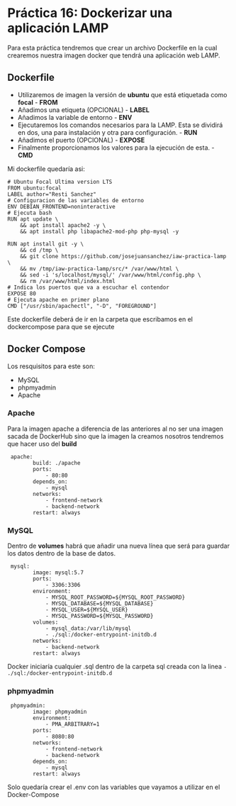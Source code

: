 # Práctica 16: Dockerizar una aplicación LAMP

Para esta práctica tendremos que crear un archivo Dockerfile en la cual crearemos nuestra imagen docker que tendrá una aplicación web LAMP. 

## Dockerfile

- Utilizaremos de imagen la versión de **ubuntu** que está etiquetada como **focal** - **FROM**
- Añadimos una etiqueta (OPCIONAL) - **LABEL**
- Añadimos la variable de entorno - **ENV**
- Ejecutaremos los comandos necesarios para la LAMP. Esta se dividirá en dos, una para instalación y otra para configuración. - **RUN**
- Añadimos el puerto (OPCIONAL) - **EXPOSE**
- Finalmente proporcionamos los valores para la ejecución de esta. - **CMD**

Mi dockerfile quedaría asi: 

```
# Ubuntu Focal Ultima version LTS
FROM ubuntu:focal 
LABEL author="Resti Sanchez" 
# Configuracion de las variables de entorno
ENV DEBIAN_FRONTEND=noninteractive
# Ejecuta bash
RUN apt update \
    && apt install apache2 -y \
    && apt install php libapache2-mod-php php-mysql -y 

RUN apt install git -y \
    && cd /tmp \
    && git clone https://github.com/josejuansanchez/iaw-practica-lamp \
    && mv /tmp/iaw-practica-lamp/src/* /var/www/html \
    && sed -i 's/localhost/mysql/' /var/www/html/config.php \
    && rm /var/www/html/index.html
# Indica los puertos que va a escuchar el contendor
EXPOSE 80
# Ejecuta apache en primer plano
CMD ["/usr/sbin/apachectl", "-D", "FOREGROUND"]
```
Este dockerfile deberá de ir en la carpeta que escribamos en el dockercompose para que se ejecute

## Docker Compose

Los resquisitos para este son: 

- MySQL
- phpmyadmin
- Apache

### Apache

Para la imagen apache a diferencia de las anteriores al no ser una imagen sacada de DockerHub sino que la imagen la creamos nosotros tendremos que hacer uso del **build** 

```
 apache: 
        build: ./apache
        ports: 
            - 80:80
        depends_on: 
            - mysql
        networks: 
            - frontend-network
            - backend-network
        restart: always
```


### MySQL

Dentro de **volumes** habrá que añadir una nueva línea que será para guardar los datos dentro de la base de datos. 

```
 mysql:
        image: mysql:5.7
        ports:
            - 3306:3306
        environment:
            - MYSQL_ROOT_PASSWORD=${MYSQL_ROOT_PASSWORD}
            - MYSQL_DATABASE=${MYSQL_DATABASE}
            - MYSQL_USER=${MYSQL_USER}
            - MYSQL_PASSWORD=${MYSQL_PASSWORD}
        volumes:
            - mysql_data:/var/lib/mysql
            - ./sql:/docker-entrypoint-initdb.d
        networks:
            - backend-network
        restart: always
```
Docker iniciaría cualquier .sql dentro de la carpeta sql creada con la linea  ``- ./sql:/docker-entrypoint-initdb.d  ``  

### phpmyadmin 

```
 phpmyadmin:
        image: phpmyadmin
        environment:
            - PMA_ARBITRARY=1
        ports:
            - 8080:80
        networks:
            - frontend-network
            - backend-network
        depends_on: 
            - mysql
        restart: always
```

Solo quedaría crear el .env con las variables que vayamos a utilizar en el Docker-Compose
